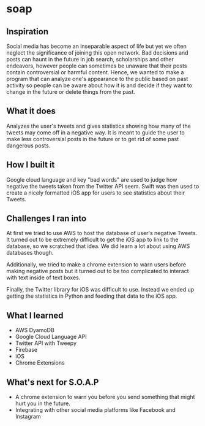 # soap

## Inspiration

Social media has become an inseparable aspect of life but yet we often neglect the significance of joining this open network. Bad decisions and posts can haunt in the future in job search, scholarships and other endeavors, however people can sometimes be unaware that their posts contain controversial or harmful content. Hence, we wanted to make a program that can analyze one's appearance to the public based on past activity so people can be aware about how it is and decide if they want to change in the future or delete things from the past.

## What it does

Analyzes the user's tweets and gives statistics showing how many of the tweets may come off in a negative way. It is meant to guide the user to make less controversial posts in the future or to get rid of some past dangerous posts.

## How I built it

Google cloud language and key "bad words" are used to judge how negative the tweets taken from the Twitter API seem. Swift was then used to create a nicely formatted iOS app for users to see statistics about their Tweets.

## Challenges I ran into

At first we tried to use AWS to host the database of user's negative Tweets. It turned out to be extremely difficult to get the iOS app to link to the database, so we scratched that idea. We did learn a lot about using AWS databases though.

Additionally, we tried to make a chrome extension to warn users before making negative posts but it turned out to be too complicated to interact with text inside of text boxes.

Finally, the Twitter library for iOS was difficult to use. Instead we ended up getting the statistics in Python and feeding that data to the iOS app.

## What I learned

   * AWS DyamoDB
   * Google Cloud Language API
   * Twitter API with Tweepy
   * Firebase
   * iOS
   * Chrome Extensions

## What's next for S.O.A.P

   * A chrome extension to warn you before you send something that might hurt you in the future.
   * Integrating with other social media platforms like Facebook and Instagram

